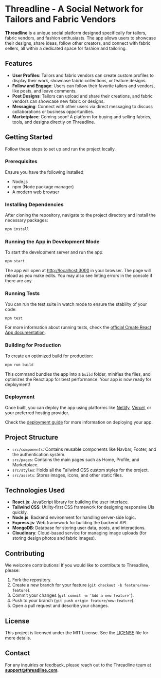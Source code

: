 
# Threadline - A Social Network for Tailors and Fabric Vendors

**Threadline** is a unique social platform designed specifically for tailors, fabric vendors, and fashion enthusiasts. The app allows users to showcase their designs, share ideas, follow other creators, and connect with fabric sellers, all within a dedicated space for fashion and tailoring.

## Features

- **User Profiles**: Tailors and fabric vendors can create custom profiles to display their work, showcase fabric collections, or feature designs.
- **Follow and Engage**: Users can follow their favorite tailors and vendors, like posts, and leave comments.
- **Post Designs**: Tailors can upload and share their creations, and fabric vendors can showcase new fabric or designs.
- **Messaging**: Connect with other users via direct messaging to discuss collaborations or business opportunities.
- **Marketplace**: Coming soon! A platform for buying and selling fabrics, tools, and designs directly on Threadline.

## Getting Started

Follow these steps to set up and run the project locally.

### Prerequisites

Ensure you have the following installed:

- Node.js
- npm (Node package manager)
- A modern web browser

### Installing Dependencies

After cloning the repository, navigate to the project directory and install the necessary packages:

```bash
npm install
```

### Running the App in Development Mode

To start the development server and run the app:

```bash
npm start
```

The app will open at [http://localhost:3000](http://localhost:3000) in your browser. The page will reload as you make edits. You may also see linting errors in the console if there are any.

### Running Tests

You can run the test suite in watch mode to ensure the stability of your code:

```bash
npm test
```

For more information about running tests, check the [official Create React App documentation](https://facebook.github.io/create-react-app/docs/running-tests).

### Building for Production

To create an optimized build for production:

```bash
npm run build
```

This command bundles the app into a `build` folder, minifies the files, and optimizes the React app for best performance. Your app is now ready for deployment!

### Deployment

Once built, you can deploy the app using platforms like [Netlify](https://www.netlify.com/), [Vercel](https://vercel.com/), or your preferred hosting provider.

Check the [deployment guide](https://facebook.github.io/create-react-app/docs/deployment) for more information on deploying your app.

## Project Structure

- `src/components`: Contains reusable components like Navbar, Footer, and the authentication system.
- `src/pages`: Contains the main pages such as Home, Profile, and Marketplace.
- `src/styles`: Holds all the Tailwind CSS custom styles for the project.
- `src/assets`: Stores images, icons, and other static files.

## Technologies Used

- **React.js**: JavaScript library for building the user interface.
- **Tailwind CSS**: Utility-first CSS framework for designing responsive UIs quickly.
- **Node.js**: Backend environment for handling server-side logic.
- **Express.js**: Web framework for building the backend API.
- **MongoDB**: Database for storing user data, posts, and interactions.
- **Cloudinary**: Cloud-based service for managing image uploads (for storing design photos and fabric images).
  
## Contributing

We welcome contributions! If you would like to contribute to Threadline, please:

1. Fork the repository.
2. Create a new branch for your feature (`git checkout -b feature/new-feature`).
3. Commit your changes (`git commit -m 'Add a new feature'`).
4. Push to your branch (`git push origin feature/new-feature`).
5. Open a pull request and describe your changes.

## License

This project is licensed under the MIT License. See the [LICENSE](LICENSE) file for more details.

## Contact

For any inquiries or feedback, please reach out to the Threadline team at **support@threadline.com**.